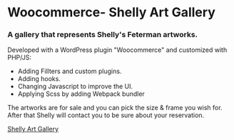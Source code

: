 # Woocommerce- Shelly Art Gallery

### A gallery that represents Shelly's Feterman artworks.
Developed with a WordPress plugin "Woocommerce" and customized with PHP/JS:
* Adding Fillters and custom plugins.
* Adding hooks.
* Changing Javascript to improve the UI.
* Applying Scss by adding Webpack bundler

The artworks are for sale and you can pick the size & frame you wish for.
After that Shelly will contact you to be sure about your reservation.


[Shelly Art Gallery](https://shelly-artgallery.com/)
